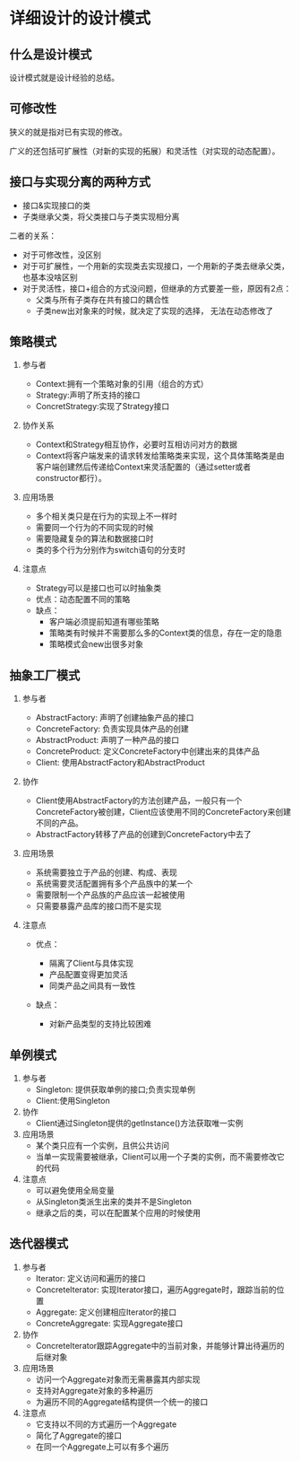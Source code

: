 # 详细设计的设计模式

## 什么是设计模式

设计模式就是设计经验的总结。

## 可修改性

狭义的就是指对已有实现的修改。

广义的还包括可扩展性（对新的实现的拓展）和灵活性（对实现的动态配置）。

## 接口与实现分离的两种方式

* 接口&实现接口的类
* 子类继承父类，将父类接口与子类实现相分离

二者的关系：

* 对于可修改性，没区别
* 对于可扩展性，一个用新的实现类去实现接口，一个用新的子类去继承父类，也基本没啥区别
* 对于灵活性，接口+组合的方式没问题，但继承的方式要差一些，原因有2点：
  * 父类与所有子类存在共有接口的耦合性
  * 子类new出对象来的时候，就决定了实现的选择， 无法在动态修改了

## 策略模式

1. 参与者

   * Context:拥有一个策略对象的引用（组合的方式）
   * Strategy:声明了所支持的接口
   * ConcretStrategy:实现了Strategy接口

2. 协作关系

   * Context和Strategy相互协作，必要时互相访问对方的数据
   * Context将客户端发来的请求转发给策略类来实现，这个具体策略类是由客户端创建然后传递给Context来灵活配置的（通过setter或者constructor都行）。

3. 应用场景
   * 多个相关类只是在行为的实现上不一样时
   * 需要同一个行为的不同实现的时候
   * 需要隐藏复杂的算法和数据接口时
   * 类的多个行为分别作为switch语句的分支时

4. 注意点
   * Strategy可以是接口也可以时抽象类
   * 优点：动态配置不同的策略
   * 缺点：
      * 客户端必须提前知道有哪些策略
      * 策略类有时候并不需要那么多的Context类的信息，存在一定的隐患
      * 策略模式会new出很多对象
   

## 抽象工厂模式

1. 参与者

   * AbstractFactory: 声明了创建抽象产品的接口
   * ConcreteFactory: 负责实现具体产品的创建
   * AbstractProduct: 声明了一种产品的接口
   * ConcreteProduct: 定义ConcreteFactory中创建出来的具体产品
   * Client: 使用AbstractFactory和AbstractProduct

2. 协作

   * Client使用AbstractFactory的方法创建产品，一般只有一个ConcreteFactory被创建，Client应该使用不同的ConcreteFactory来创建不同的产品。
   * AbstractFactory转移了产品的创建到ConcreteFactory中去了

3. 应用场景

   * 系统需要独立于产品的创建、构成、表现
   * 系统需要灵活配置拥有多个产品族中的某一个
   * 需要限制一个产品族的产品应该一起被使用
   * 只需要暴露产品库的接口而不是实现

4. 注意点

   * 优点：
      * 隔离了Client与具体实现
      * 产品配置变得更加灵活
      * 同类产品之间具有一致性

   * 缺点：
      * 对新产品类型的支持比较困难

## 单例模式

1. 参与者
   * Singleton: 提供获取单例的接口;负责实现单例
   * Client:使用Singleton
2. 协作
   * Client通过Singleton提供的getInstance()方法获取唯一实例
3. 应用场景
   * 某个类只应有一个实例，且供公共访问
   * 当单一实现需要被继承，Client可以用一个子类的实例，而不需要修改它的代码
4. 注意点
   * 可以避免使用全局变量
   * 从Singleton类派生出来的类并不是Singleton
   * 继承之后的类，可以在配置某个应用的时候使用

## 迭代器模式

1. 参与者
   * Iterator: 定义访问和遍历的接口
   * ConcreteIterator: 实现Iterator接口，遍历Aggregate时，跟踪当前的位置
   * Aggregate: 定义创建相应Iterator的接口
   * ConcreteAggregate: 实现Aggregate接口
2. 协作
   * ConcreteIterator跟踪Aggregate中的当前对象，并能够计算出待遍历的后继对象
3. 应用场景
   * 访问一个Aggregate对象而无需暴露其内部实现
   * 支持对Aggregate对象的多种遍历
   * 为遍历不同的Aggregate结构提供一个统一的接口
4. 注意点
   * 它支持以不同的方式遍历一个Aggregate
   * 简化了Aggregate的接口
   * 在同一个Aggregate上可以有多个遍历

